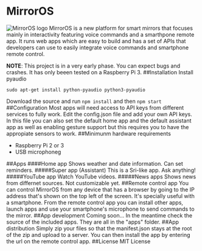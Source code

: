 # MirrorOS
![MirrorOS logo](https://raw.githubusercontent.com/s6joui/MirrorOS/master/logo.png "MirrorOS logo")
MirrorOS is a new platform for smart mirrors that focuses mainly in interactivity featuring voice commands and a smarthpone remote app. It runs web apps which are easy to build and has a set of APIs that developers can use to easily integrate voice commands and smartphone remote control.

**NOTE**: This project is in a very early phase. You can expect bugs and crashes. It has only beeen tested on a Raspberry Pi 3.
##Installation
Install pyaudio

```sudo apt-get install python-pyaudio python3-pyaudio```

Download the source and run 
```npm install```
and then
```npm start```
##Configuration
Most apps will need access to API keys from different services to fully work. Edit the config.json file and add your own API keys.
In this file you can also set the default home app and the default assistant app as well as enabling gesture support but this requires you to have the appropiate sensors to work.
##Minimunm hardware requirements
- Raspberry Pi 2 or 3
- USB microphoneg

##Apps
####Home app
Shows weather and date information. Can set reminders.
#####Super app (Assistant)
This is a Sri-like app. Ask anything!
#####YouTube app
Watch YouTube videos.
#####News apps
Shows news from differnet sources. Not customizable yet.
##Remote control app
You can control MirrorOS from any device that has a browser by going to the IP address that's shown on the top left of the screen. It's specially useful with a smartphone.
From the remote control app you can install other apps, launch apps and use your smartphone's microphone to send commands to the mirror.
##App development
Coming soon... In the meantime check the source of the included apps. They are all in the "apps" folder.
##App distribution
Simply zip your files so that the manifest.json stays at the root of the zip and upload to a server. You can then install the app by entering the url on the remote control app.
##License
MIT License
